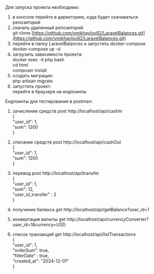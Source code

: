 
Для запуска проекта необходимо:

1.  в консоле перейти в директорию, куда будет скачиваться репозиторий
2.  скачать удаленный репозиторий  
    git clone  [https://github.com/vmikhaylov82/LaravelBalances.git](https://github.com/vmikhaylov82/LaravelBalances.git)
3.  перейти в папку LaravelBalances и запустить docker-compose  
    docker-compose up -d
4.  загрузить зависимости проекта:  
    docker exec -it php bash  
    cd html  
    composer install
5.  создать миграции:  
    php artisan migrate  
6.  запустить проект:  
    перейти в браузере на ендпоинты  
    
Ендпоинты для тестирования в postman:

1. зачисление средств
post
http://localhost/api/cashIn  
{  
    "user_id": 1,  
    "sum": 1200  
} 

2. списание средств
post
http://localhost/api/cashOut  
{  
    "user_id": 1,  
    "sum": 1200  
} 

3. перевод
post
http://localhost/api/transfer  
{  
    "user_id": 1,  
    "sum": 12,  
    "user_id_transfer" : 2  
} 

4. получение баланса
get
http://localhost/api/getBalance?user_id=1

5. конвертация валюты
get
http://localhost/api/currencyConverter?user_id=1&currency=USD

6. список транзакций
get
http://localhost/api/listTransactions  
{  
    "user_id": 1,    
    "orderSum": true,  
    "filterDate" : true,  
    "created_at": "2024-12-01"  
} 
  
  

